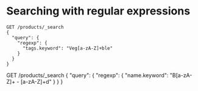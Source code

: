 # Searching with regular expressions

```
GET /products/_search
{
  "query": {
    "regexp": {
      "tags.keyword": "Veg[a-zA-Z]+ble"
    }
  }
}
```

GET /products/_search
{
  "query": {
    "regexp": {
      "name.keyword": "B[a-zA-Z]+ - [a-zA-Z]+d"
    }
  }
}